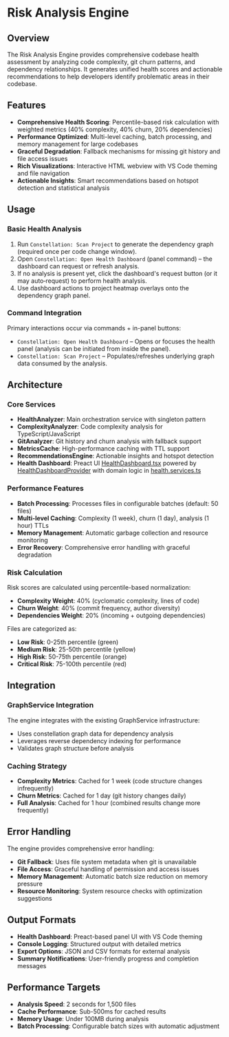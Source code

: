 # Risk Analysis Engine

## Overview

The Risk Analysis Engine provides comprehensive codebase health assessment by analyzing code complexity, git churn patterns, and dependency relationships. It generates unified health scores and actionable recommendations to help developers identify problematic areas in their codebase.

## Features

- **Comprehensive Health Scoring**: Percentile-based risk calculation with weighted metrics (40% complexity, 40% churn, 20% dependencies)
- **Performance Optimized**: Multi-level caching, batch processing, and memory management for large codebases
- **Graceful Degradation**: Fallback mechanisms for missing git history and file access issues
- **Rich Visualizations**: Interactive HTML webview with VS Code theming and file navigation
- **Actionable Insights**: Smart recommendations based on hotspot detection and statistical analysis

## Usage

### Basic Health Analysis

1. Run `Constellation: Scan Project` to generate the dependency graph (required once per code change window).
2. Open `Constellation: Open Health Dashboard` (panel command) – the dashboard can request or refresh analysis.
3. If no analysis is present yet, click the dashboard's request button (or it may auto‑request) to perform health analysis.
4. Use dashboard actions to project heatmap overlays onto the dependency graph panel.

### Command Integration

Primary interactions occur via commands + in-panel buttons:

- `Constellation: Open Health Dashboard` – Opens or focuses the health panel (analysis can be initiated from inside the panel).
- `Constellation: Scan Project` – Populates/refreshes underlying graph data consumed by the analysis.

## Architecture

### Core Services

- **HealthAnalyzer**: Main orchestration service with singleton pattern
- **ComplexityAnalyzer**: Code complexity analysis for TypeScript/JavaScript
- **GitAnalyzer**: Git history and churn analysis with fallback support
- **MetricsCache**: High-performance caching with TTL support
- **RecommendationsEngine**: Actionable insights and hotspot detection
- **Health Dashboard**: Preact UI [HealthDashboard.tsx](src/webview/ui/dashboard-health/HealthDashboard.tsx) powered by [HealthDashboardProvider](src/webview/providers/health-dashboard.provider.ts) with domain logic in [health.services.ts](src/services/health/health.services.ts)

### Performance Features

- **Batch Processing**: Processes files in configurable batches (default: 50 files)
- **Multi-level Caching**: Complexity (1 week), churn (1 day), analysis (1 hour) TTLs
- **Memory Management**: Automatic garbage collection and resource monitoring
- **Error Recovery**: Comprehensive error handling with graceful degradation

### Risk Calculation

Risk scores are calculated using percentile-based normalization:

- **Complexity Weight**: 40% (cyclomatic complexity, lines of code)
- **Churn Weight**: 40% (commit frequency, author diversity)
- **Dependencies Weight**: 20% (incoming + outgoing dependencies)

Files are categorized as:

- **Low Risk**: 0-25th percentile (green)
- **Medium Risk**: 25-50th percentile (yellow)
- **High Risk**: 50-75th percentile (orange)
- **Critical Risk**: 75-100th percentile (red)

## Integration

### GraphService Integration

The engine integrates with the existing GraphService infrastructure:

- Uses constellation graph data for dependency analysis
- Leverages reverse dependency indexing for performance
- Validates graph structure before analysis

### Caching Strategy

- **Complexity Metrics**: Cached for 1 week (code structure changes infrequently)
- **Churn Metrics**: Cached for 1 day (git history changes daily)
- **Full Analysis**: Cached for 1 hour (combined results change more frequently)

## Error Handling

The engine provides comprehensive error handling:

- **Git Fallback**: Uses file system metadata when git is unavailable
- **File Access**: Graceful handling of permission and access issues
- **Memory Management**: Automatic batch size reduction on memory pressure
- **Resource Monitoring**: System resource checks with optimization suggestions

## Output Formats

- **Health Dashboard**: Preact-based panel UI with VS Code theming
- **Console Logging**: Structured output with detailed metrics
- **Export Options**: JSON and CSV formats for external analysis
- **Summary Notifications**: User-friendly progress and completion messages

## Performance Targets

- **Analysis Speed**: 2 seconds for 1,500 files
- **Cache Performance**: Sub-500ms for cached results
- **Memory Usage**: Under 100MB during analysis
- **Batch Processing**: Configurable batch sizes with automatic adjustment
